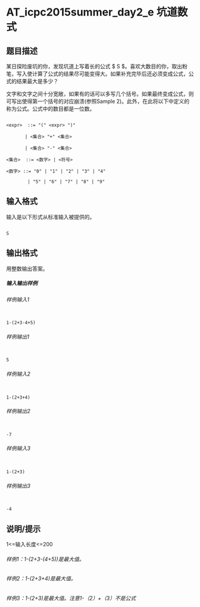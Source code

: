# AT_icpc2015summer_day2_e 坑道数式

## 题目描述

某日探险废坑的你，发现坑道上写着长的公式 $ S $。喜欢大数目的你，取出粉笔，写入使计算了公式的结果尽可能变得大。如果补充完毕后还必须变成公式，公式的结果最大是多少？

文字和文字之间十分宽敞，如果有的话可以多写几个括号。如果最终变成公式，则可写出使得第一个括号的对应崩溃(参照Sample 2)。此外，在此将以下中定义的<expr>称为公式。公式中的数目都是一位数。
  ```
<expr>  ::= "(" <expr> ")"
         | <集合> "+" <集合>
         | <集合> "-" <集合>
<集合>  ::= <数字> | <符号>
<数字> ::= "0" | "1" | "2" | "3" | "4"
          | "5" | "6" | "7" | "8" | "9"
```

## 输入格式

输入是以下形式从标准输入被提供的。
```
S
```

## 输出格式

用整数输出答案。
##### 输入输出样例
######   样例输入1
  ```
1-(2+3-4+5)
```
######   样例输出1
  ```
5
```
######   样例输入2
  ```
1-(2+3+4)
```
######   样例输出2
  ```
  -7
```
######   样例输入3
  ```
1-(2+3)
```
######   样例输出3
  ```
-4
```

## 说明/提示

1<=输入长度<=200
  
###### 样例1：1-(2+3-(4+5))是最大值。
###### 样例2：1-(2+3+4)是最大值。
###### 样例3：1-(2+3)是最大值。注意1-（2）+（3）不是公式
